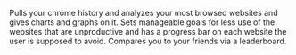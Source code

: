 Pulls your chrome history and analyzes your most browsed websites and gives charts and graphs on it. Sets manageable goals for less use of the websites that are unproductive and has a progress bar on each website the user is supposed to avoid. Compares you to your friends via a leaderboard.

